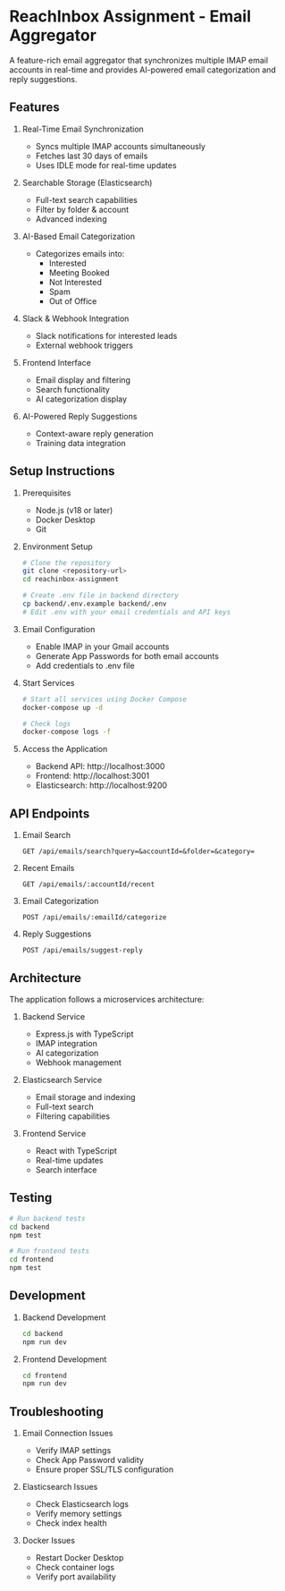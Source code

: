 # ReachInbox Assignment - Email Aggregator

A feature-rich email aggregator that synchronizes multiple IMAP email accounts in real-time and provides AI-powered email categorization and reply suggestions.

## Features

1. Real-Time Email Synchronization
   - Syncs multiple IMAP accounts simultaneously
   - Fetches last 30 days of emails
   - Uses IDLE mode for real-time updates

2. Searchable Storage (Elasticsearch)
   - Full-text search capabilities
   - Filter by folder & account
   - Advanced indexing

3. AI-Based Email Categorization
   - Categorizes emails into:
     - Interested
     - Meeting Booked
     - Not Interested
     - Spam
     - Out of Office

4. Slack & Webhook Integration
   - Slack notifications for interested leads
   - External webhook triggers

5. Frontend Interface
   - Email display and filtering
   - Search functionality
   - AI categorization display

6. AI-Powered Reply Suggestions
   - Context-aware reply generation
   - Training data integration

## Setup Instructions

1. Prerequisites
   - Node.js (v18 or later)
   - Docker Desktop
   - Git

2. Environment Setup
   ```bash
   # Clone the repository
   git clone <repository-url>
   cd reachinbox-assignment

   # Create .env file in backend directory
   cp backend/.env.example backend/.env
   # Edit .env with your email credentials and API keys
   ```

3. Email Configuration
   - Enable IMAP in your Gmail accounts
   - Generate App Passwords for both email accounts
   - Add credentials to .env file

4. Start Services
   ```bash
   # Start all services using Docker Compose
   docker-compose up -d

   # Check logs
   docker-compose logs -f
   ```

5. Access the Application
   - Backend API: http://localhost:3000
   - Frontend: http://localhost:3001
   - Elasticsearch: http://localhost:9200

## API Endpoints

1. Email Search
   ```
   GET /api/emails/search?query=&accountId=&folder=&category=
   ```

2. Recent Emails
   ```
   GET /api/emails/:accountId/recent
   ```

3. Email Categorization
   ```
   POST /api/emails/:emailId/categorize
   ```

4. Reply Suggestions
   ```
   POST /api/emails/suggest-reply
   ```

## Architecture

The application follows a microservices architecture:

1. Backend Service
   - Express.js with TypeScript
   - IMAP integration
   - AI categorization
   - Webhook management

2. Elasticsearch Service
   - Email storage and indexing
   - Full-text search
   - Filtering capabilities

3. Frontend Service
   - React with TypeScript
   - Real-time updates
   - Search interface

## Testing

```bash
# Run backend tests
cd backend
npm test

# Run frontend tests
cd frontend
npm test
```

## Development

1. Backend Development
   ```bash
   cd backend
   npm run dev
   ```

2. Frontend Development
   ```bash
   cd frontend
   npm run dev
   ```

## Troubleshooting

1. Email Connection Issues
   - Verify IMAP settings
   - Check App Password validity
   - Ensure proper SSL/TLS configuration

2. Elasticsearch Issues
   - Check Elasticsearch logs
   - Verify memory settings
   - Check index health

3. Docker Issues
   - Restart Docker Desktop
   - Check container logs
   - Verify port availability